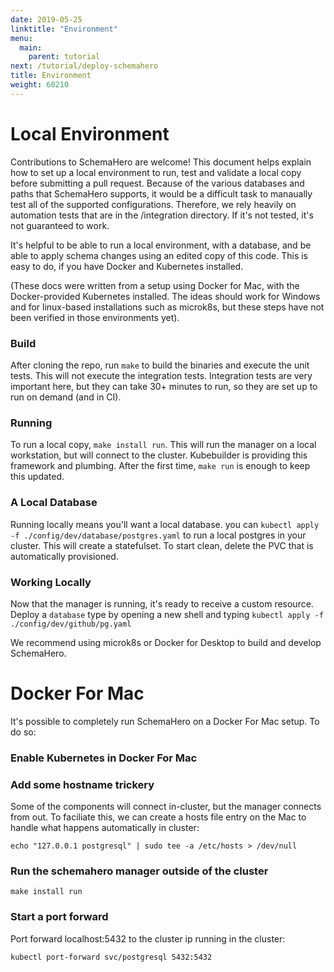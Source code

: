 ```yaml
---
date: 2019-05-25
linktitle: "Environment"
menu:
  main:
    parent: tutorial
next: /tutorial/deploy-schemahero
title: Environment
weight: 60210
---
```


# Local Environment

Contributions to SchemaHero are welcome! This document helps explain how to set up a local environment to run, test and validate a local copy before submitting a pull request. Because of the various databases and paths that SchemaHero supports, it would be a difficult task to manaually test all of the supported configurations. Therefore, we rely heavily on automation tests that are in the /integration directory. If it's not tested, it's not guaranteed to work.

It's helpful to be able to run a local environment, with a database, and be able to apply schema changes using an edited copy of this code. This is easy to do, if you have Docker and Kubernetes installed.

(These docs were written from a setup using Docker for Mac, with the Docker-provided Kubernetes installed. The ideas should work for Windows and for linux-based installations such as microk8s, but these steps have not been verified in those environments yet).

### Build

After cloning the repo, run `make` to build the binaries and execute the unit tests. This will not execute the integration tests. Integration tests are very important here, but they can take 30+ minutes to run, so they are set up to run on demand (and in CI).

### Running

To run a local copy, `make install run`. This will run the manager on a local workstation, but will connect to the cluster. Kubebuilder is providing this framework and plumbing. After the first time, `make run` is enough to keep this updated.

### A Local Database

Running locally means you'll want a local database. you can `kubectl apply -f ./config/dev/database/postgres.yaml` to run a local postgres in your cluster. This will create a statefulset. To start clean, delete the PVC that is automatically provisioned.

### Working Locally

Now that the manager is running, it's ready to receive a custom resource. Deploy a `database` type by opening a new shell and typing `kubectl apply -f ./config/dev/github/pg.yaml`

We recommend using microk8s or Docker for Desktop to build and develop SchemaHero.

# Docker For Mac

It's possible to completely run SchemaHero on a Docker For Mac setup. To do so:

### Enable Kubernetes in Docker For Mac

### Add some hostname trickery

Some of the components will connect in-cluster, but the manager connects from out. To faciliate this, we can create a hosts file entry on the Mac to handle what happens automatically in cluster:
```
echo "127.0.0.1 postgresql" | sudo tee -a /etc/hosts > /dev/null
```

### Run the schemahero manager outside of the cluster
```
make install run
```

### Start a port forward

Port forward localhost:5432 to the cluster ip running in the cluster:

```
kubectl port-forward svc/postgresql 5432:5432
```
